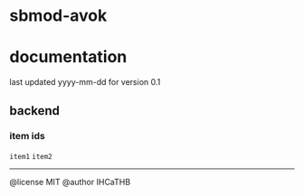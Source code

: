 # sbmod-avok
# documentation
last updated yyyy-mm-dd for version 0.1

## backend
### item ids
`item1`
`item2`

---

@license MIT
@author IHCaTHB
